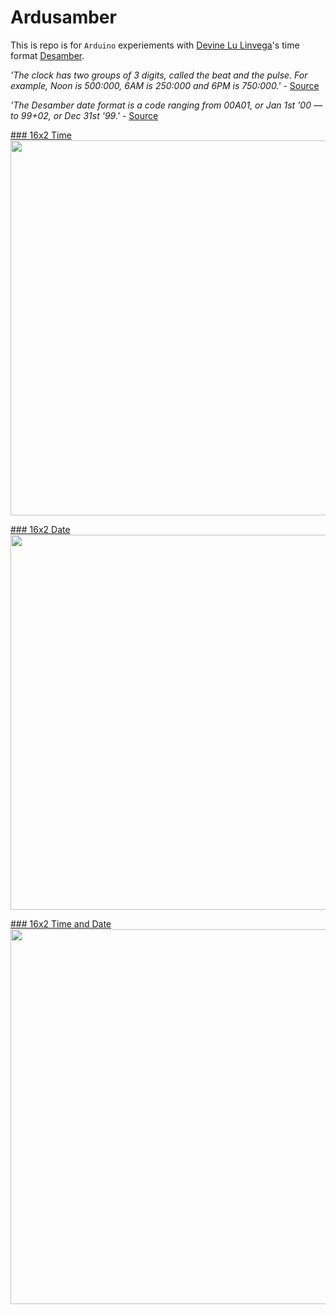 # Ardusamber

This is repo is for `Arduino` experiements with [Devine Lu Linvega](https://github.com/neauoire)'s time format [Desamber](https://wiki.xxiivv.com/#clock).

*'The clock has two groups of 3 digits, called the beat and the pulse. For example, Noon is 500:000, 6AM is 250:000 and 6PM is 750:000.'* - [Source](https://wiki.xxiivv.com/#clock)

*'The Desamber date format is a code ranging from 00A01, or Jan 1st '00 — to 99+02, or Dec 31st '99.'* - [Source](https://wiki.xxiivv.com/#calendar)


[### 16x2 Time
<img src='https://raw.githubusercontent.com/kormyen/Ardusamber/master/000-16x2-Time/PREVIEWSMALL.jpg' width="600"/>](https://github.com/kormyen/Ardusamber/tree/master/000-16x2-Time)

[### 16x2 Date
<img src='https://raw.githubusercontent.com/kormyen/Ardusamber/master/001-16x2-Date/PREVIEWSMALL.jpg' width="600"/>](https://github.com/kormyen/Ardusamber/tree/master/001-16x2-Date)

[### 16x2 Time and Date
<img src='https://raw.githubusercontent.com/kormyen/Ardusamber/master/002-16x2-TimeAndDate/PREVIEWSMALL.jpg' width="600"/>](https://github.com/kormyen/Ardusamber/tree/master/002-16x2-TimeAndDate)